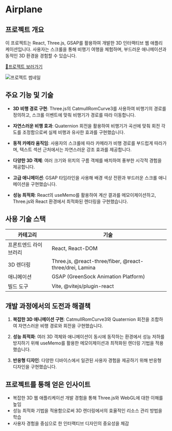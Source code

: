 # Airplane
## 프로젝트 개요

이 프로젝트는 React, Three.js, GSAP를 활용하여 개발한 3D 인터랙티브 웹 애플리케이션입니다. 사용자는 스크롤을 통해 비행기 여행을 체험하며, 부드러운 애니메이션과 동적인 3D 환경을 경험할 수 있습니다.


[📎프로젝트 보러가기](https://airplane-two.vercel.app/)


![프로젝트 썸네일](https://github.com/user-attachments/assets/3bb18c21-0aee-4e89-9cd6-a97b4ccb66d0)


## 주요 기능 및 기술

- **3D 비행 경로 구현**: Three.js의 CatmullRomCurve3를 사용하여 비행기의 경로를 정의하고, 스크롤 이벤트에 맞춰 비행기가 경로를 따라 이동합니다.

- **자연스러운 비행 효과**: Quaternion 회전을 활용하여 비행기가 곡선에 맞춰 회전 각도를 조정함으로써 실제 비행과 유사한 효과를 구현했습니다.

- **동적 카메라 움직임**: 사용자의 스크롤에 따라 카메라가 비행 경로를 부드럽게 따라가며, 텍스트 섹션 근처에서는 자연스러운 강조 효과를 제공합니다.

- **다양한 3D 객체**: 여러 크기와 위치의 구름 객체를 배치하여 풍부한 시각적 경험을 제공합니다.

- **고급 애니메이션**: GSAP 타임라인을 사용해 배경 색상 전환과 부드러운 스크롤 애니메이션을 구현했습니다.

- **성능 최적화**: React의 useMemo를 활용하여 계산 결과를 메모이제이션하고, Three.js와 React 환경에서 최적화된 렌더링을 구현했습니다.


## 사용 기술 스택
| **카테고리**          | **기술**                                           |
|----------------------|----------------------------------------------------|
| 프론트엔드 라이브러리 | React, React-DOM                                  |
| 3D 렌더링             | Three.js, @react-three/fiber, @react-three/drei, Lamina |
| 애니메이션            | GSAP (GreenSock Animation Platform)               |
| 빌드 도구             | Vite, @vitejs/plugin-react                         |


## 개발 과정에서의 도전과 해결책

1. **복잡한 3D 애니메이션 구현**: CatmullRomCurve3와 Quaternion 회전을 조합하여 자연스러운 비행 경로와 회전을 구현했습니다.

2. **성능 최적화**: 여러 3D 객체와 애니메이션이 동시에 동작하는 환경에서 성능 저하를 방지하기 위해 useMemo를 활용한 메모이제이션과 최적화된 렌더링 기법을 적용했습니다.

3. **반응형 디자인**: 다양한 디바이스에서 일관된 사용자 경험을 제공하기 위해 반응형 디자인을 구현했습니다.


## 프로젝트를 통해 얻은 인사이트

- 복잡한 3D 웹 애플리케이션 개발 경험을 통해 Three.js와 WebGL에 대한 이해를 높임
- 성능 최적화 기법을 적용함으로써 3D 렌더링에서의 효율적인 리소스 관리 방법을 학습
- 사용자 경험을 중심으로 한 인터랙티브 디자인의 중요성을 체감
